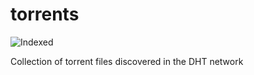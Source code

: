 torrents 
========
![Indexed](https://img.shields.io/badge/indexed-29584-blue)

Collection of torrent files discovered in the DHT network
